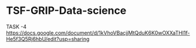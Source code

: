 # TSF-GRIP-Data-science


TASK -4 
https://docs.google.com/document/d/1kVhoVBacjjMtQduK6K0wOXXaTHl1f-He5f3Q5Rj6hbU/edit?usp=sharing
